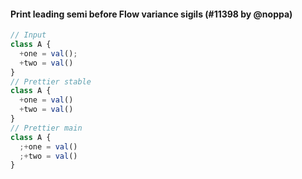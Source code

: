 #### Print leading semi before Flow variance sigils (#11398 by @noppa)

<!-- prettier-ignore -->
```jsx
// Input
class A {
  +one = val();
  +two = val()
}
// Prettier stable
class A {
  +one = val()
  +two = val()
}
// Prettier main
class A {
  ;+one = val()
  ;+two = val()
}
```
